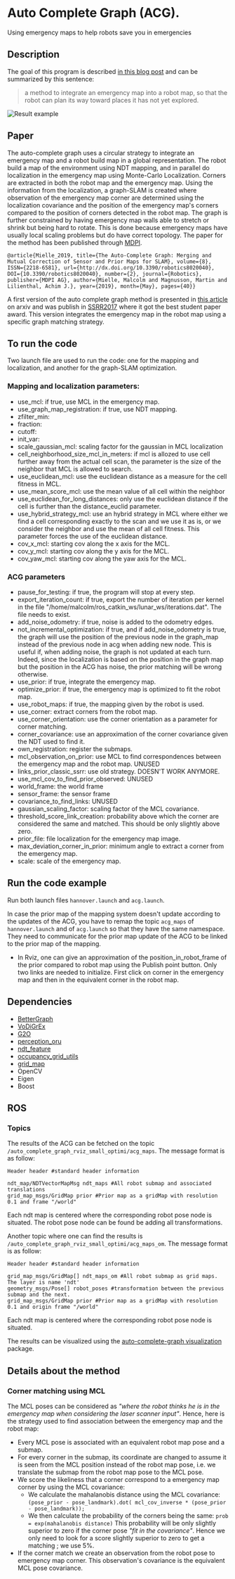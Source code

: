 # Auto Complete Graph (ACG).

Using emergency maps to help robots save you in emergencies

## Description

The goal of this program is described [in this blog post](https://malcolmmielle.wordpress.com/2017/08/07/using-emergency-maps-to-help-robots-save-you-in-emergencies/) and can be summarized by this sentence:

> a method to integrate an emergency map into a robot map, so that the robot can plan its way toward places it has not yet explored.

![Result example](https://raw.githubusercontent.com/MalcolmMielle/Auto-Complete-Graph/SSRR2017/Images/result.png)

## Paper

The auto-complete graph uses a circular strategy to integrate an emergency map and a robot build map in a global representation. The robot build a map of the environment using NDT mapping, and in parallel do localization in the emergency map using Monte-Carlo Localization. Corners are extracted in both the robot map and the emergency map. Using the information from the localization, a graph-SLAM is created where observation of the emergency map corner are determined using the localization covariance and the position of the emergency map's corners compared to the position of corners detected in the robot map. The graph is further constrained by having emergency map walls able to stretch or shrink but being hard to rotate. This is done because emergency maps have usually local scaling problems but do have correct topology.
The paper for the method has been published through [MDPI](https://www.mdpi.com/2218-6581/8/2/40).

    @article{Mielle_2019, title={The Auto-Complete Graph: Merging and Mutual Correction of Sensor and Prior Maps for SLAM}, volume={8}, ISSN={2218-6581}, url={http://dx.doi.org/10.3390/robotics8020040}, DOI={10.3390/robotics8020040}, number={2}, journal={Robotics}, publisher={MDPI AG}, author={Mielle, Malcolm and Magnusson, Martin and Lilienthal, Achim J.}, year={2019}, month={May}, pages={40}}

A first version of the auto complete graph method is presented in [this article](https://www.arxiv.org/abs/1702.05087) on arxiv and was publish in [SSRR2017](https://ieeexplore.ieee.org/abstract/document/8088137?reload=true) where it got the best student paper award. This version integrates the emergency map in the robot map using a specific graph matching strategy.
 


## To run the code

Two launch file are used to run the code: one for the mapping and localization, and another for the graph-SLAM optimization.

### Mapping and localization parameters:

* use\_mcl: if true, use MCL in the emergency map.
* use\_graph\_map\_registration: if true, use NDT mapping.
* zfilter\_min: 
* fraction:
* cutoff:
* init\_var:
* scale\_gaussian\_mcl: scaling factor for the gaussian in MCL localization
* cell\_neighborhood\_size\_mcl\_in\_meters: if mcl is allozed to use cell further away from the actual cell scan, the parameter is the size of the neighbor that MCL is allowed to search.
* use\_euclidean\_mcl: use the euclidean distance as a measure for the cell fitness in MCL.
* use\_mean\_score\_mcl: use the mean value of all cell within the neighbor
* use\_euclidean\_for\_long\_distances: only use the euclidean distance if the cell is further than the distance\_euclid parameter.
* use\_hybrid\_strategy\_mcl: use an hybrid strategy in MCL where either we find a cell corresponding exactly to the scan and we use it as is, or we consider the neighbor and use the mean of all cell fitness. This parameter forces the use of the euclidean distance.
* cov\_x\_mcl: starting cov along the x axis for the MCL.
* cov\_y\_mcl: starting cov along the y axis for the MCL.
* cov\_yaw\_mcl: starting cov along the yaw axis for the MCL.


### ACG parameters

* pause\_for\_testing: if true, the program will stop at every step.
* export\_iteration\_count: if true, export the number of iteration per kernel in the file "/home/malcolm/ros_catkin_ws/lunar_ws/iterations.dat". The file needs to exist.
* add\_noise\_odometry: if true, noise is added to the odometry edges.
* not\_incremental\_optimization: if true, and if add\_noise\_odometry is true, the graph will use the position of the previous node in the graph_map instead of the previous node in acg when adding new node. This is useful if, when adding noise, the graph is not updated at each turn. Indeed, since the localization is based on the position in the graph map but the position in the ACG has noise, the prior matching will be wrong otherwise.
* use\_prior: if true, integrate the emergency map.
* optimize\_prior: if true, the emergency map is optimized to fit the robot map.
* use\_robot\_maps: if true, the mapping given by the robot is used.
* use\_corner: extract corners from the robot map.
* use\_corner\_orientation: use the corner orientation as a parameter for corner matching.
* corner\_covariance: use an approximation of the corner covariance given the NDT used to find it.
* own\_registration: register the submaps.
* mcl\_observation\_on\_prior: use MCL to find correspondences between the emergency map and the robot map. UNUSED
* links\_prior\_classic\_ssrr: use old strategy. DOESN'T WORK ANYMORE.
* use\_mcl\_cov\_to\_find\_prior\_observed: UNUSED
* world\_frame: the world frame
* sensor\_frame: the sensor frame
* covariance\_to\_find\_links: UNUSED
* gaussian\_scaling\_factor: scaling factor of the MCL covariance.
* threshold\_score\_link\_creation: probability above which the corner are considered the same and matched. This should be only slightly above zero.
* prior\_file: file localization for the emergency map image.
* max\_deviation\_corner\_in\_prior: minimum angle to extract a corner from the emergency map.
* scale: scale of the emergency map.

<remap from="acg_node_localization/prior_ndt" to ="/ndt_map_init_mcl"/>

## Run the code example

Run both launch files `hannover.launch` and `acg.launch`.

In case the prior map of the mapping system doesn't update according to the updates of the ACG, you have to remap the topic `acg_maps` of `hannover.launch` and of `acg.launch` so that they have the same namespace.
They need to communicate for the prior map update of the ACG to be linked to the prior map of the mapping.

* In Rviz, one can give an approximation of the position\_in\_robot\_frame of the prior compared to robot map using the Publish point button. Only two links are needed to initialize. First click on corner in the emergency map and then in the equivalent corner in the robot map.

## Dependencies

* [BetterGraph](https://github.com/MalcolmMielle/BetterGraph)
* [VoDiGrEx](https://github.com/MalcolmMielle/VoDiGrEx)
* [G2O](https://github.com/RainerKuemmerle/g2o)
* [perception_oru](https://github.com/OrebroUniversity/perception_oru)
* [ndt_feature](https://github.com/MalcolmMielle/ndt_feature_graph)
* [occupancy_grid_utils](https://github.com/clearpathrobotics/occupancy_grid_utils)
* [grid_map](https://github.com/ethz-asl/grid_map)
* OpenCV
* Eigen
* Boost

## ROS 

### Topics

The results of the ACG can be fetched on the topic `/auto_complete_graph_rviz_small_optimi/acg_maps`. The message format is as follow:

```
Header header #standard header information

ndt_map/NDTVectorMapMsg ndt_maps #All robot submap and associated translations
grid_map_msgs/GridMap prior #Prior map as a gridMap with resolution 0.1 and frame "/world"
```
Each ndt map is centered where the corresponding robot pose node is situated. The robot pose node can be found be adding all transformations.

Another topic where one can find the results is `/auto_complete_graph_rviz_small_optimi/acg_maps_om`. The message format is as follow:

```
Header header #standard header information

grid_map_msgs/GridMap[] ndt_maps_om #All robot submap as grid maps. The layer is name 'ndt'
geometry_msgs/Pose[] robot_poses #transformation between the previous submap and the next.
grid_map_msgs/GridMap prior #Prior map as a gridMap with resolution 0.1 and origin frame "/world"
```
Each ndt map is centered where the corresponding robot pose node is situated.

The results can be visualized using the [auto-complete-graph visualization]() package.

## Details about the method

### Corner matching using MCL

The MCL poses can be considered as _"where the robot thinks he is in the emergency map when considering the laser scanner input"_. Hence, here is the strategy used to find association between the emergency map and the robot map:

* Every MCL pose is associated with an equivalent robot map pose and a submap.
* For every corner in the submap, its coordinate are changed to assume it is seen from the MCL position instead of the robot map pose, i.e. we translate the submap from the robot map pose to the MCL pose.
* We score the likeliness that a corner correspond to a emergency map corner by using the MCL covariance:
	* We calculate the mahalanobis distance using the MCL covariance: `(pose_prior - pose_landmark).dot( mcl_cov_inverse * (pose_prior - pose_landmark));`
	* We then calculate the probability of the corners being the same: `prob = exp(mahalanobis distance)`
	This probability will be only slightly superior to zero if the corner pose _"fit in the covariance"_. Hence we only need to look for a score slightly superior to zero to get a matching ; we use 5%.
* If the corner match we create an observation from the robot pose to emergency map corner. This observation's covariance is the equivalent MCL pose covariance.

